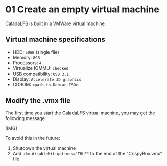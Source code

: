 # 01 Create an empty virtual machine

CaladaLFS is built in a VMWare virtual machine.

## Virtual machine specifications

- HDD: `50GB` (single file)
- Memory: `8GB`
- Processors: `4`
- Virtualize IOMMU: `checked`
- USB compatibility: `USB 3.1`
- Display: `Accelerate 3D graphics`
- CDROM: `<path-to-Debian-ISO>`

## Modify the .vmx file

The first time you start the CaladaLFS virtual machine, you may get the following message:

[IMG]

To avoid this in the future:

1. Shutdown the virtual machine
2. Add `ulm.disableMitigations="TRUE"` to the end of the "CrispyBox.vmx" file
